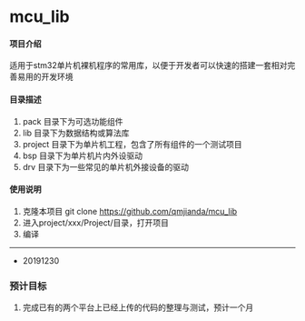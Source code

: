 # mcu_lib

#### 项目介绍
适用于stm32单片机裸机程序的常用库，以便于开发者可以快速的搭建一套相对完善易用的开发环境

#### 目录描述

1. pack 目录下为可选功能组件
2. lib 目录下为数据结构或算法库
3. project 目录下为单片机工程，包含了所有组件的一个测试项目
4. bsp 目录下为单片机片内外设驱动
5. drv 目录下为一些常见的单片机外接设备的驱动

#### 使用说明

1. 克隆本项目 git clone https://github.com/qmjianda/mcu_lib 
2. 进入project/xxx/Project/目录，打开项目
3. 编译

---------------------------------------------
- 20191230

### 预计目标
1. 完成已有的两个平台上已经上传的代码的整理与测试，预计一个月
